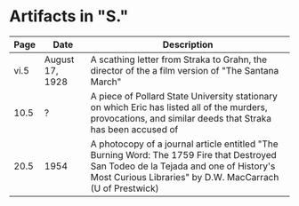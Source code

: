 # Artifacts in "S."

Page | Date | Description
---|---|---
vi.5 | August 17, 1928 | A scathing letter from Straka to Grahn, the director of the a film version of "The Santana March"
10.5 | ? | A piece of Pollard State University stationary on which Eric has listed all of the murders, provocations, and similar deeds that Straka has been accused of
20.5 | 1954 | A photocopy of a journal article entitled "The Burning Word: The 1759 Fire that Destroyed San Todeo de la Tejada and one of History's Most Curious Libraries" by D.W. MacCarrach (U of Prestwick)